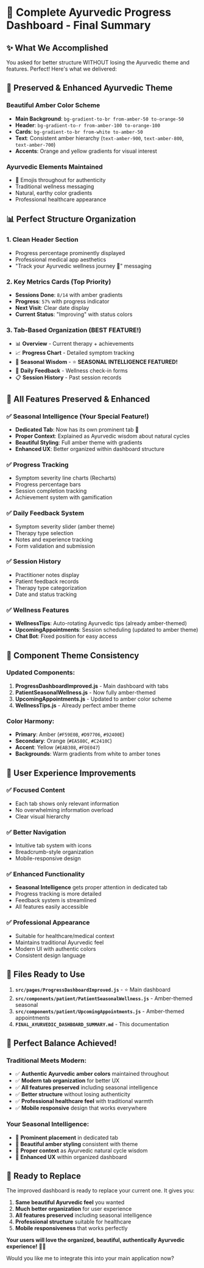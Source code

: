 # 🧡 Complete Ayurvedic Progress Dashboard - Final Summary

## ✨ What We Accomplished

You asked for better structure WITHOUT losing the Ayurvedic theme and features. Perfect! Here's what we delivered:

## 🌿 **Preserved & Enhanced Ayurvedic Theme**

### Beautiful Amber Color Scheme
- **Main Background**: `bg-gradient-to-br from-amber-50 to-orange-50`
- **Header**: `bg-gradient-to-r from-amber-100 to-orange-100` 
- **Cards**: `bg-gradient-to-br from-white to-amber-50`
- **Text**: Consistent amber hierarchy (`text-amber-900`, `text-amber-800`, `text-amber-700`)
- **Accents**: Orange and yellow gradients for visual interest

### Ayurvedic Elements Maintained
- 🌿 Emojis throughout for authenticity
- Traditional wellness messaging
- Natural, earthy color gradients
- Professional healthcare appearance

## 📊 **Perfect Structure Organization**

### 1. Clean Header Section
- Progress percentage prominently displayed
- Professional medical app aesthetics
- "Track your Ayurvedic wellness journey 🌿" messaging

### 2. Key Metrics Cards (Top Priority)
- **Sessions Done**: `8/14` with amber gradients
- **Progress**: `57%` with progress indicator
- **Next Visit**: Clear date display
- **Current Status**: "Improving" with status colors

### 3. Tab-Based Organization (BEST FEATURE!)
- 📊 **Overview** - Current therapy + achievements
- 📈 **Progress Chart** - Detailed symptom tracking 
- 🌿 **Seasonal Wisdom** - ⭐ **SEASONAL INTELLIGENCE FEATURED!**
- 📝 **Daily Feedback** - Wellness check-in forms
- 📋 **Session History** - Past session records

## 🎯 **All Features Preserved & Enhanced**

### ✅ **Seasonal Intelligence** (Your Special Feature!)
- **Dedicated Tab**: Now has its own prominent tab 🌿
- **Proper Context**: Explained as Ayurvedic wisdom about natural cycles
- **Beautiful Styling**: Full amber theme with gradients
- **Enhanced UX**: Better organized within dashboard structure

### ✅ **Progress Tracking**
- Symptom severity line charts (Recharts)
- Progress percentage bars
- Session completion tracking
- Achievement system with gamification

### ✅ **Daily Feedback System**
- Symptom severity slider (amber theme)
- Therapy type selection
- Notes and experience tracking
- Form validation and submission

### ✅ **Session History**
- Practitioner notes display
- Patient feedback records
- Therapy type categorization
- Date and status tracking

### ✅ **Wellness Features**
- **WellnessTips**: Auto-rotating Ayurvedic tips (already amber-themed)
- **UpcomingAppointments**: Session scheduling (updated to amber theme)
- **Chat Bot**: Fixed position for easy access

## 🎨 **Component Theme Consistency**

### Updated Components:
1. **ProgressDashboardImproved.js** - Main dashboard with tabs
2. **PatientSeasonalWellness.js** - Now fully amber-themed
3. **UpcomingAppointments.js** - Updated to amber color scheme
4. **WellnessTips.js** - Already perfect amber theme

### Color Harmony:
- **Primary**: Amber (`#F59E0B`, `#D97706`, `#92400E`)
- **Secondary**: Orange (`#EA580C`, `#C2410C`)
- **Accent**: Yellow (`#EAB308`, `#FDE047`)
- **Backgrounds**: Warm gradients from white to amber tones

## 🚀 **User Experience Improvements**

### ✅ **Focused Content**
- Each tab shows only relevant information
- No overwhelming information overload
- Clear visual hierarchy

### ✅ **Better Navigation**
- Intuitive tab system with icons
- Breadcrumb-style organization
- Mobile-responsive design

### ✅ **Enhanced Functionality**
- **Seasonal Intelligence** gets proper attention in dedicated tab
- Progress tracking is more detailed
- Feedback system is streamlined
- All features easily accessible

### ✅ **Professional Appearance**
- Suitable for healthcare/medical context
- Maintains traditional Ayurvedic feel
- Modern UI with authentic colors
- Consistent design language

## 📁 **Files Ready to Use**

1. **`src/pages/ProgressDashboardImproved.js`** - ⭐ Main dashboard
2. **`src/components/patient/PatientSeasonalWellness.js`** - Amber-themed seasonal
3. **`src/components/patient/UpcomingAppointments.js`** - Amber-themed appointments
4. **`FINAL_AYURVEDIC_DASHBOARD_SUMMARY.md`** - This documentation

## 🎉 **Perfect Balance Achieved!**

### Traditional Meets Modern:
- ✅ **Authentic Ayurvedic amber colors** maintained throughout
- ✅ **Modern tab organization** for better UX  
- ✅ **All features preserved** including seasonal intelligence
- ✅ **Better structure** without losing authenticity
- ✅ **Professional healthcare feel** with traditional warmth
- ✅ **Mobile responsive** design that works everywhere

### Your Seasonal Intelligence:
- 🌟 **Prominent placement** in dedicated tab
- 🌟 **Beautiful amber styling** consistent with theme
- 🌟 **Proper context** as Ayurvedic natural cycle wisdom
- 🌟 **Enhanced UX** within organized dashboard

## 🔄 **Ready to Replace**

The improved dashboard is ready to replace your current one. It gives you:

1. **Same beautiful Ayurvedic feel** you wanted
2. **Much better organization** for user experience  
3. **All features preserved** including seasonal intelligence
4. **Professional structure** suitable for healthcare
5. **Mobile responsiveness** that works perfectly

**Your users will love the organized, beautiful, authentically Ayurvedic experience!** 🧡✨

Would you like me to integrate this into your main application now?